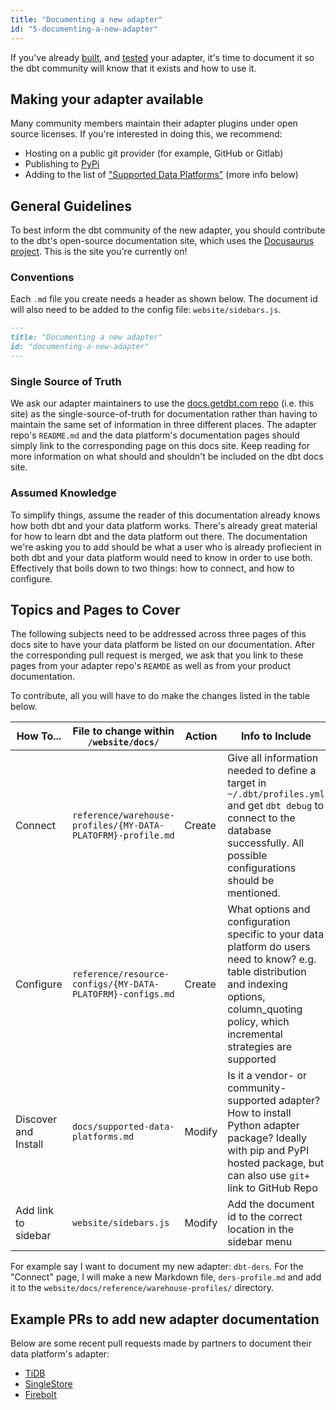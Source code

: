 ```yaml
---
title: "Documenting a new adapter"
id: "5-documenting-a-new-adapter"
---
```


If you've already [built](3-building-a-new-adapter), and [tested](4-testing-a-new-adapter) your adapter, it's time to document it so the dbt community will know that it exists and how to use it.

## Making your adapter available

Many community members maintain their adapter plugins under open source licenses. If you're interested in doing this, we recommend:
- Hosting on a public git provider (for example, GitHub or Gitlab)
- Publishing to [PyPi](https://pypi.org/)
- Adding to the list of ["Supported Data Platforms"](supported-data-platforms#community-supported) (more info below)

## General Guidelines

To best inform the dbt community of the new adapter, you should contribute to the dbt's open-source documentation site, which uses the [Docusaurus project](https://docusaurus.io/). This is the site you're currently on!

### Conventions

Each `.md` file you create needs a header as shown below. The document id will also need to be added to the config file: `website/sidebars.js`.

```md
---
title: "Documenting a new adapter"
id: "documenting-a-new-adapter"
---
```

### Single Source of Truth

We ask our adapter maintainers to use the [docs.getdbt.com repo](https://github.com/dbt-labs/docs.getdbt.com) (i.e. this site) as the single-source-of-truth for documentation rather than having to maintain the same set of information in three different places. The adapter repo's `README.md` and the data platform's documentation pages should simply link to the corresponding page on this docs site. Keep reading for more information on what should and shouldn't be included on the dbt docs site.

### Assumed Knowledge

To simplify things, assume the reader of this documentation already knows how both dbt and your data platform works. There's already great material for how to learn dbt and the data platform out there. The documentation we're asking you to add should be what a user who is already profiecient in both dbt and your data platform would need to know in order to use both. Effectively that boils down to two things: how to connect, and how to configure.


## Topics and Pages to Cover


The following subjects need to be addressed across three pages of this docs site to have your data platform be listed on our documentation. After the corresponding pull request is merged, we ask that you link to these pages from your adapter repo's `REAMDE` as well as from your product documentation.

 To contribute, all you will have to do make the changes listed in the table below.




| How To...            | File to change within `/website/docs/`                       | Action | Info to Include                                                                                                                                                                                      |
|----------------------|--------------------------------------------------------------|--------|------------------------------------------------------------------------------------------------------------------------------------------------------------------------------------------------------|
| Connect              | `reference/warehouse-profiles/{MY-DATA-PLATOFRM}-profile.md` | Create | Give all information needed to define a target in `~/.dbt/profiles.yml` and get `dbt debug` to connect to the database successfully. All possible configurations should be mentioned.                |
| Configure            | `reference/resource-configs/{MY-DATA-PLATOFRM}-configs.md`   | Create | What options and configuration specific to your data platform do users need to know? e.g. table distribution and indexing options, column_quoting policy, which incremental strategies are supported |
| Discover and Install | `docs/supported-data-platforms.md`                                 | Modify | Is it a vendor- or community- supported adapter? How to install Python adapter package? Ideally with pip and PyPI hosted package, but can also use `git+` link to GitHub Repo                             |
| Add link to sidebar  | `website/sidebars.js`                                        | Modify | Add the document id to the correct location in the sidebar menu                                                                                                                                      |

For example say I want to document my new adapter: `dbt-ders`. For the "Connect" page, I will make a new Markdown file, `ders-profile.md` and add it to the `website/docs/reference/warehouse-profiles/` directory.
## Example PRs to add new adapter documentation

Below are some recent pull requests made by partners to document their data platform's adapter:

- [TiDB](https://github.com/dbt-labs/docs.getdbt.com/pull/1309)
- [SingleStore](https://github.com/dbt-labs/docs.getdbt.com/pull/1044)
- [Firebolt](https://github.com/dbt-labs/docs.getdbt.com/pull/941)